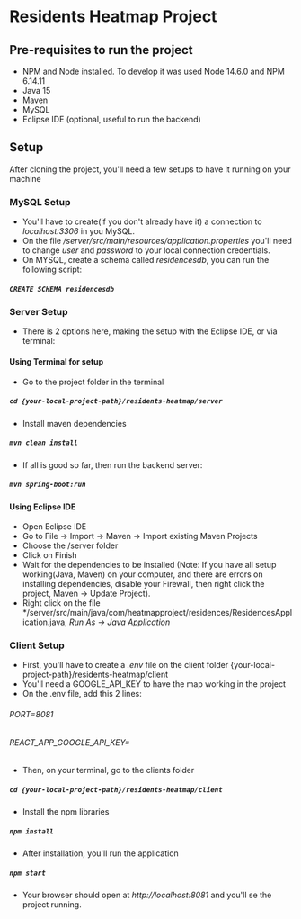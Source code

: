 # Residents Heatmap Project

## Pre-requisites to run the project
- NPM and Node installed. To develop it was used Node 14.6.0 and NPM 6.14.11
- Java 15
- Maven
- MySQL
- Eclipse IDE (optional, useful to run the backend)

## Setup

After cloning the project, you'll need a few setups to have it running on your machine

### MySQL Setup
- You'll have to create(if you don't already have it) a connection to *localhost:3306* in you MySQL.
- On the file */server/src/main/resources/application.properties* you'll need to change *user* and *password* to your local connection credentials.
- On MYSQL, create a schema called *residencesdb*, you can run the following script:
##### `CREATE SCHEMA residencesdb`

### Server Setup
- There is 2 options here, making the setup with the Eclipse IDE, or via terminal:

#### Using Terminal for setup
- Go to the project folder in the terminal
##### `cd {your-local-project-path}/residents-heatmap/server`
- Install maven dependencies
##### `mvn clean install`
- If all is good so far, then run the backend server:
##### `mvn spring-boot:run`

#### Using Eclipse IDE
- Open Eclipse IDE
- Go to File -> Import -> Maven -> Import existing Maven Projects
- Choose the /server folder
- Click on Finish
- Wait for the dependencies to be installed (Note: If you have all setup working(Java, Maven) on your computer, and there are errors on installing dependencies, disable your Firewall, then right click the project, Maven -> Update Project).
- Right click on the file */server/src/main/java/com/heatmapproject/residences/ResidencesApplication.java, *Run As -> Java Application*

### Client Setup
- First, you'll have to create a *.env* file on the client folder {your-local-project-path}/residents-heatmap/client
- You'll need a GOOGLE_API_KEY to have the map working in the project
- On the .env file, add this 2 lines:
###### PORT=8081 
###### REACT_APP_GOOGLE_API_KEY=<YOUR GOOGLE_API_KEY> 

- Then, on your terminal, go to the clients folder
##### `cd {your-local-project-path}/residents-heatmap/client`
- Install the npm libraries
##### `npm install`
- After installation, you'll run the application
##### `npm start`
- Your browser should open at *http://localhost:8081* and you'll se the project running.
